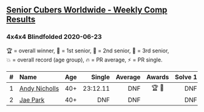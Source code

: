 <style>table {white-space: nowrap;}</style>

## [Senior Cubers Worldwide - Weekly Comp Results](/scw-comp/results/)
### 4x4x4 Blindfolded 2020-06-23

<span style="white-space: nowrap;">🏆 = overall winner</span>, <span style="white-space: nowrap;">🥇 = 1st senior</span>, <span style="white-space: nowrap;">🥈 = 2nd senior</span>, <span style="white-space: nowrap;">🥉 = 3rd senior</span>, <span style="white-space: nowrap;">💥 = overall record (age group)</span>, <span style="white-space: nowrap;">🔥 = PR average</span>, <span style="white-space: nowrap;">⚡ = PR single</span>.

| # | Name | Age | Single | Average | Awards | Solve 1 | Solve 2 | Solve 3 | Video |
| :--: | :-- | :--: | --: | --: | :--: | --: | --: | --: | :-- |
| 1 | [Andy Nicholls](../../persons/andy_nicholls/444bf.md) | 40+ | 23:12.11 | DNF | 🏆 🥇 | DNF | DNF | 23:12.11 | [Desktop](https://www.facebook.com/events/850175445522887/permalink/854662398407525) / [Mobile](https://m.facebook.com/events/850175445522887?view=permalink&id=854662398407525) |
| 2 | [Jae Park](../../persons/jae_park/444bf.md) | 40+ | DNF | DNF |  | DNF | DNF | DNF | [Desktop](https://www.facebook.com/events/850175445522887/permalink/852307851976313) / [Mobile](https://m.facebook.com/events/850175445522887?view=permalink&id=852307851976313) |

<!-- Global site tag (gtag.js) - Google Analytics -->
<script async src="https://www.googletagmanager.com/gtag/js?id=UA-86348435-3"></script>
<script>window.dataLayer = window.dataLayer || []; function gtag() {dataLayer.push(arguments);} gtag('js', new Date()); gtag('config', 'UA-86348435-3');</script>
